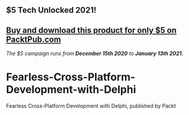 ## $5 Tech Unlocked 2021!
[Buy and download this product for only $5 on PacktPub.com](https://www.packtpub.com/)
-----
*The $5 campaign         runs from __December 15th 2020__ to __January 13th 2021.__*

# Fearless-Cross-Platform-Development-with-Delphi
Fearless Cross-Platform Development with Delphi, published by Packt
